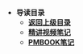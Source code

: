 * **导读目录**
  * [**返回上级目录**](../README)
  * [**精讲视频笔记**](精讲视频笔记/README)
  * [**PMBOOK笔记**](PMBOOK笔记/README)

